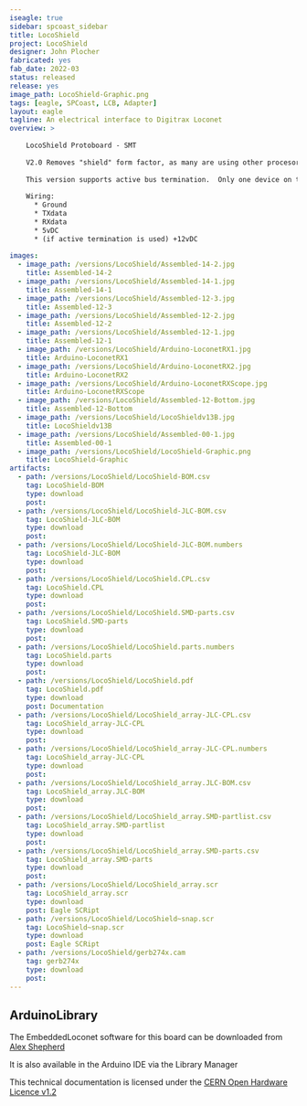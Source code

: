 ```yaml
---
iseagle: true
sidebar: spcoast_sidebar
title: LocoShield
project: LocoShield
designer: John Plocher
fabricated: yes
fab_date: 2022-03
status: released
release: yes
image_path: LocoShield-Graphic.png
tags: [eagle, SPCoast, LCB, Adapter]
layout: eagle
tagline: An electrical interface to Digitrax Loconet
overview: >
    
    LocoShield Protoboard - SMT
    
    V2.0 Removes "shield" form factor, as many are using other procesor styles
    
    This version supports active bus termination.  Only one device on the LNet needs to supply termination.
    
    Wiring:
      * Ground
      * TXdata
      * RXdata
      * 5vDC
      * (if active termination is used) +12vDC
    
images:
  - image_path: /versions/LocoShield/Assembled-14-2.jpg
    title: Assembled-14-2
  - image_path: /versions/LocoShield/Assembled-14-1.jpg
    title: Assembled-14-1
  - image_path: /versions/LocoShield/Assembled-12-3.jpg
    title: Assembled-12-3
  - image_path: /versions/LocoShield/Assembled-12-2.jpg
    title: Assembled-12-2
  - image_path: /versions/LocoShield/Assembled-12-1.jpg
    title: Assembled-12-1
  - image_path: /versions/LocoShield/Arduino-LoconetRX1.jpg
    title: Arduino-LoconetRX1
  - image_path: /versions/LocoShield/Arduino-LoconetRX2.jpg
    title: Arduino-LoconetRX2
  - image_path: /versions/LocoShield/Arduino-LoconetRXScope.jpg
    title: Arduino-LoconetRXScope
  - image_path: /versions/LocoShield/Assembled-12-Bottom.jpg
    title: Assembled-12-Bottom
  - image_path: /versions/LocoShield/LocoShieldv13B.jpg
    title: LocoShieldv13B
  - image_path: /versions/LocoShield/Assembled-00-1.jpg
    title: Assembled-00-1
  - image_path: /versions/LocoShield/LocoShield-Graphic.png
    title: LocoShield-Graphic
artifacts:
  - path: /versions/LocoShield/LocoShield-BOM.csv
    tag: LocoShield-BOM
    type: download
    post: 
  - path: /versions/LocoShield/LocoShield-JLC-BOM.csv
    tag: LocoShield-JLC-BOM
    type: download
    post: 
  - path: /versions/LocoShield/LocoShield-JLC-BOM.numbers
    tag: LocoShield-JLC-BOM
    type: download
    post: 
  - path: /versions/LocoShield/LocoShield.CPL.csv
    tag: LocoShield.CPL
    type: download
    post: 
  - path: /versions/LocoShield/LocoShield.SMD-parts.csv
    tag: LocoShield.SMD-parts
    type: download
    post: 
  - path: /versions/LocoShield/LocoShield.parts.numbers
    tag: LocoShield.parts
    type: download
    post: 
  - path: /versions/LocoShield/LocoShield.pdf
    tag: LocoShield.pdf
    type: download
    post: Documentation
  - path: /versions/LocoShield/LocoShield_array-JLC-CPL.csv
    tag: LocoShield_array-JLC-CPL
    type: download
    post: 
  - path: /versions/LocoShield/LocoShield_array-JLC-CPL.numbers
    tag: LocoShield_array-JLC-CPL
    type: download
    post: 
  - path: /versions/LocoShield/LocoShield_array.JLC-BOM.csv
    tag: LocoShield_array.JLC-BOM
    type: download
    post: 
  - path: /versions/LocoShield/LocoShield_array.SMD-partlist.csv
    tag: LocoShield_array.SMD-partlist
    type: download
    post: 
  - path: /versions/LocoShield/LocoShield_array.SMD-parts.csv
    tag: LocoShield_array.SMD-parts
    type: download
    post: 
  - path: /versions/LocoShield/LocoShield_array.scr
    tag: LocoShield_array.scr
    type: download
    post: Eagle SCRipt
  - path: /versions/LocoShield/LocoShield~snap.scr
    tag: LocoShield~snap.scr
    type: download
    post: Eagle SCRipt
  - path: /versions/LocoShield/gerb274x.cam
    tag: gerb274x
    type: download
    post: 
---
```


## ArduinoLibrary


The EmbeddedLoconet software for this board can be downloaded from [Alex Shepherd](https://github.com/mrrwa/LocoNet)

It is also available in the Arduino IDE via the Library Manager



This technical documentation is licensed under the [CERN Open Hardware Licence v1.2](http://www.ohwr.org/attachments/2388/cern_ohl_v_1_2.txt)
